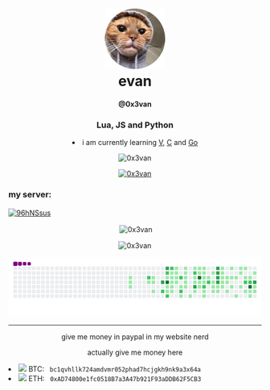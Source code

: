 


<h1 align="center"><img src="https://github.com/0x3van/0x3van/raw/main/download%20(4).png"> <br> evan </h1><h4 align="center"> @0x3van </h4>
<h3 align="center">Lua, JS and Python</h3>
<li align="center"> i am currently learning <a href="https://vlang.io">V</a>, <a href="https://www.cprogramming.com/">C</a> and <a href="https://go.dev">Go</a> 

<p align="center"> <img src="https://komarev.com/ghpvc/?username=0x3van&label=Profile%20views&color=0e75b6&style=flat" alt="0x3van" /> </p>

<p align="center"> <a href="https://github.com/ryo-ma/github-profile-trophy"><img src="https://github-profile-trophy.vercel.app/?username=0x3van" alt="0x3van" /></a> </p>

<h3 align="left">my server:</h3>
<p align="left">
<a href="https://discord.gg/96hNSsus" target="blank"><img align="center" src="https://raw.githubusercontent.com/rahuldkjain/github-profile-readme-generator/master/src/images/icons/Social/discord.svg" alt="96hNSsus" height="30" width="40" /></a>
</p>


<p>&nbsp;<img align="center" src="https://github-readme-stats.vercel.app/api?username=0x3van&show_icons=true&theme=default&locale=en" alt="0x3van" /></p>

<p><img align="center" src="https://github-readme-streak-stats.herokuapp.com/?user=0x3van&" alt="0x3van" /></p>

![snake gif](https://github.com/0x3van/0x3van/blob/output/github-contribution-grid-snake.gif)
<hr>

give me money in paypal in my website nerd

actually give me money here 
<li> <img src="https://icons.iconarchive.com/icons/cjdowner/cryptocurrency-flat/1024/Bitcoin-BTC-icon.png" length="19" width="19"> BTC: <code> bc1qvhllk724amdvmr052phad7hcjgkh9nk9a3x64a </code>  </li>
<li> <img src="https://upload.wikimedia.org/wikipedia/commons/thumb/6/6f/Ethereum-icon-purple.svg/480px-Ethereum-icon-purple.svg.png" length="19" width="19"> ETH: <code> 0xAD74800e1fc0518B7a3A47b921F93aDDB62F5CB3 </code> </li>

